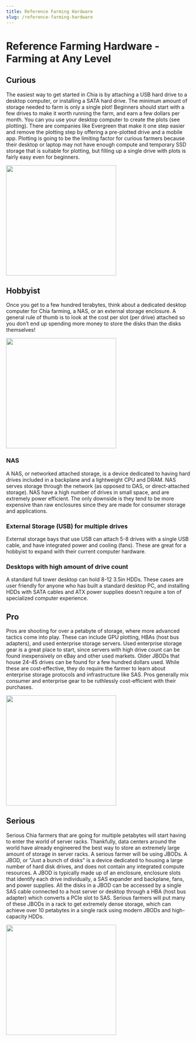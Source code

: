 ```yaml
---
title: Reference Farming Hardware
slug: /reference-farming-hardware
---
```


# Reference Farming Hardware - Farming at Any Level

## Curious

The easiest way to get started in Chia is by attaching a USB hard drive to a desktop computer, or installing a SATA hard drive. The minimum amount of storage needed to farm is only a single plot! Beginners should start with a few drives to make it worth running the farm, and earn a few dollars per month. You can you use your desktop computer to create the plots (see plotting). There are companies like Evergreen that make it one step easier and remove the plotting step by offering a pre-plotted drive and a mobile app. Plotting is going to be the limiting factor for curious farmers because their desktop or laptop may not have enough compute and temporary SSD storage that is suitable for plotting, but filling up a single drive with plots is fairly easy even for beginners.

<img src="https://www.chia.net/wp-content/uploads/2023/04/Hard-Drive-Standard.webp" width="300" />

## Hobbyist

Once you get to a few hundred terabytes, think about a dedicated desktop computer for Chia farming, a NAS, or an external storage enclosure. A general rule of thumb is to look at the cost per slot (per drive) attached so you don’t end up spending more money to store the disks than the disks themselves!

<img src="https://www.chia.net/wp-content/uploads/2023/04/nas-glass.jpg" width="300" />

### NAS

A NAS, or networked attached storage, is a device dedicated to having hard drives included in a backplane and a lightweight CPU and DRAM. NAS serves storage through the network (as opposed to DAS, or direct-attached storage). NAS have a high number of drives in small space, and are extremely power efficient. The only downside is they tend to be more expensive than raw enclosures since they are made for consumer storage and applications.

### External Storage (USB) for multiple drives

External storage bays that use USB can attach 5-8 drives with a single USB cable, and have integrated power and cooling (fans). These are great for a hobbyist to expand with their current computer hardware.

### Desktops with high amount of drive count

A standard full tower desktop can hold 8-12 3.5in HDDs. These cases are user friendly for anyone who has built a standard desktop PC, and installing HDDs with SATA cables and ATX power supplies doesn’t require a ton of specialized computer experience.

## Pro

Pros are shooting for over a petabyte of storage, where more advanced tactics come into play. These can include GPU plotting, HBAs (host bus adapters), and used enterprise storage servers. Used enterprise storage gear is a great place to start, since servers with high drive count can be found inexpensively on eBay and other used markets. Older JBODs that house 24-45 drives can be found for a few hundred dollars used. While these are cost-effective, they do require the farmer to learn about enterprise storage protocols and infrastructure like SAS. Pros generally mix consumer and enterprise gear to be ruthlessly cost-efficient with their purchases.

<img src="https://www.chia.net/wp-content/uploads/2023/04/desktop-farmer.webp?" width="300" />

## Serious

Serious Chia farmers that are going for multiple petabytes will start having to enter the world of server racks. Thankfully, data centers around the world have already engineered the best way to store an extremely large amount of storage in server racks. A serious farmer will be using JBODs. A JBOD, or "Just a bunch of disks" is a device dedicated to housing a large number of hard disk drives, and does not contain any integrated compute resources. A JBOD is typically made up of an enclosure, enclosure slots that identify each drive individually, a SAS expander and backplane, fans, and power supplies. All the disks in a JBOD can be accessed by a single SAS cable connected to a host server or desktop through a HBA (host bus adapter) which converts a PCIe slot to SAS. Serious farmers will put many of these JBODs in a rack to get extremely dense storage, which can achieve over 10 petabytes in a single rack using modern JBODs and high-capacity HDDs.

<img src="https://www.chia.net/wp-content/uploads/2023/04/Rack-Scael-Edit-2.webp" width="300" />
